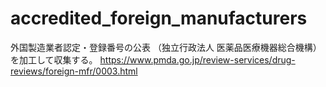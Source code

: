 # accredited_foreign_manufacturers
外国製造業者認定・登録番号の公表 （独立行政法人 医薬品医療機器総合機構）を加工して収集する。
https://www.pmda.go.jp/review-services/drug-reviews/foreign-mfr/0003.html
